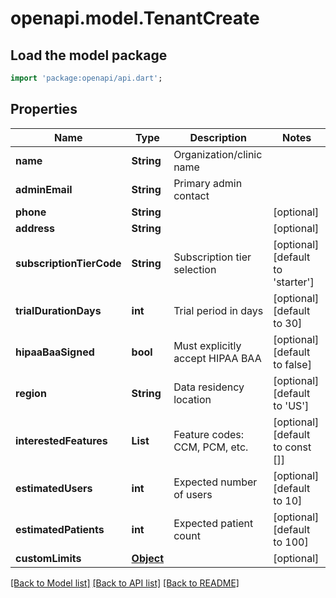 # openapi.model.TenantCreate

## Load the model package
```dart
import 'package:openapi/api.dart';
```

## Properties
Name | Type | Description | Notes
------------ | ------------- | ------------- | -------------
**name** | **String** | Organization/clinic name | 
**adminEmail** | **String** | Primary admin contact | 
**phone** | **String** |  | [optional] 
**address** | **String** |  | [optional] 
**subscriptionTierCode** | **String** | Subscription tier selection | [optional] [default to 'starter']
**trialDurationDays** | **int** | Trial period in days | [optional] [default to 30]
**hipaaBaaSigned** | **bool** | Must explicitly accept HIPAA BAA | [optional] [default to false]
**region** | **String** | Data residency location | [optional] [default to 'US']
**interestedFeatures** | **List<String>** | Feature codes: CCM, PCM, etc. | [optional] [default to const []]
**estimatedUsers** | **int** | Expected number of users | [optional] [default to 10]
**estimatedPatients** | **int** | Expected patient count | [optional] [default to 100]
**customLimits** | [**Object**](.md) |  | [optional] 

[[Back to Model list]](../README.md#documentation-for-models) [[Back to API list]](../README.md#documentation-for-api-endpoints) [[Back to README]](../README.md)



